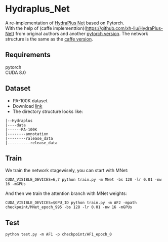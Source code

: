 # Hydraplus_Net
A re-implementation of [HydraPlus Net](https://arxiv.org/abs/1709.09930) based on Pytorch.  
With the help of (caffe implementtion)(https://github.com/xh-liu/HydraPlus-Net) from original authors and another [pytorch version](https://github.com/CCC-123/Hydraplus_Net).
The network structure is the same as the [caffe version](https://github.com/xh-liu/HydraPlus-Net/tree/master/prototxt_example). 

## Requirements  
pytorch  
CUDA 8.0  

## Dataset  
- PA-100K dataset  
- Download [link](https://drive.google.com/drive/folders/0B5_Ra3JsEOyOUlhKM0VPZ1ZWR2M)
- The directory structure looks like:
```shell script
|--Hydraplus  
|----data  
|------PA-100K  
|--------annotation  
|--------ralease_data  
|----------release_data  
```


## Train
We train the network stagewisely, you can start with MNet:
```shell script
CUDA_VISIBLE_DEVICES=6,7 python train.py -m MNet -bs 128 -lr 0.01 -nw 16 -mGPUs
```
And then we train the attention branch with MNet weights:
```shell script
CUDA_VISIBLE_DEVICES=$GPU_ID python train.py -m AF2 -mpath checkpoint/MNet_epoch_995 -bs 128 -lr 0.01 -nw 16 -mGPUs
```

## Test
```shell script
python test.py -m AF1 -p checkpoint/AF1_epoch_0
```
